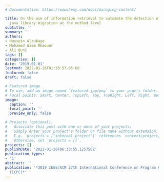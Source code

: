```yaml
---
# Documentation: https://wowchemy.com/docs/managing-content/

title: On the use of information retrieval to automate the detection of third-party
  java library migration at the method level
subtitle: ''
summary: ''
authors:
- Hussein Alrubaye
- Mohamed Wiem Mkaouer
- Ali Ouni
tags: []
categories: []
date: '2019-01-01'
lastmod: 2022-01-26T01:33:57-05:00
featured: false
draft: false

# Featured image
# To use, add an image named `featured.jpg/png` to your page's folder.
# Focal points: Smart, Center, TopLeft, Top, TopRight, Left, Right, BottomLeft, Bottom, BottomRight.
image:
  caption: ''
  focal_point: ''
  preview_only: false

# Projects (optional).
#   Associate this post with one or more of your projects.
#   Simply enter your project's folder or file name without extension.
#   E.g. `projects = ["internal-project"]` references `content/project/deep-learning/index.md`.
#   Otherwise, set `projects = []`.
projects: []
publishDate: '2022-01-26T06:33:55.125758Z'
publication_types:
- '1'
abstract: ''
publication: '*2019 IEEE/ACM 27th International Conference on Program Comprehension
  (ICPC)*'
---
```

